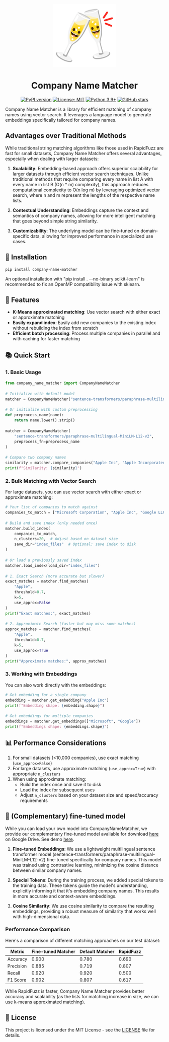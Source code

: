 <p align="center">
  <img src="https://github.com/easonanalytica/company_name_matcher/blob/dev/assets/logo.png?raw=true" alt="Company Name Matcher Logo" width="200"/>
</p>
<h1 align="center">Company Name Matcher</h1>
<p align="center">
  <a href="https://badge.fury.io/py/company_name_matcher"><img src="https://badge.fury.io/py/company_name_matcher.svg" alt="PyPI version"></a>
  <a href="https://opensource.org/licenses/MIT"><img src="https://img.shields.io/badge/License-MIT-yellow.svg" alt="License: MIT"></a>
  <a href="https://www.python.org/downloads/"><img src="https://img.shields.io/badge/python-3.9+-blue.svg" alt="Python 3.9+"></a>
  <a href="https://github.com/easonanalytica/company_name_matcher/stargazers"><img src="https://img.shields.io/github/stars/easonanalytica/company_name_matcher.svg" alt="GitHub stars"></a>
</p>


Company Name Matcher is a library for efficient matching of company names using vector search. It leverages a language model to generate embeddings specifically tailored for company names.

## Advantages over Traditional Methods

While traditional string matching algorithms like those used in RapidFuzz are fast for small datasets, Company Name Matcher offers several advantages, especially when dealing with larger datasets:

1. **Scalability**: Embedding-based approach offers superior scalability for larger datasets through efficient vector search techniques. Unlike traditional methods that require comparing every name in list A with every name in list B (O(n * m) complexity), this approach reduces computational complexity to O(n log m) by leveraging optimized vector search, where n and m represent the lengths of the respective name lists.

2. **Contextual Understanding**: Embeddings capture the context and semantics of company names, allowing for more intelligent matching that goes beyond simple string similarity.

3. **Customizability**: The underlying model can be fine-tuned on domain-specific data, allowing for improved performance in specialized use cases.


## 🚀 Installation

```
pip install company-name-matcher
```

An optional installation with "pip install . --no-binary scikit-learn" is recommended to fix an OpenMP compatibility issue with sklearn.

## 📣 Features

- **K-Means approximated matching**: Use vector search with either exact or approximate matching
- **Easily expand index**: Easily add new companies to the existing index without rebuilding the index from scratch
- **Efficient batch processing**: Process multiple companies in parallel and with caching for faster matching

## 📚 Quick Start

### 1. Basic Usage

```python
from company_name_matcher import CompanyNameMatcher

# Initialize with default model
matcher = CompanyNameMatcher("sentence-transformers/paraphrase-multilingual-MiniLM-L12-v2")

# Or initialize with custom preprocessing
def preprocess_name(name):
    return name.lower().strip()

matcher = CompanyNameMatcher(
    "sentence-transformers/paraphrase-multilingual-MiniLM-L12-v2",
    preprocess_fn=preprocess_name
)

# Compare two company names
similarity = matcher.compare_companies("Apple Inc", "Apple Incorporated")
print(f"Similarity: {similarity}")
```

### 2. Bulk Matching with Vector Search

For large datasets, you can use vector search with either exact or approximate matching:

```python
# Your list of companies to match against
companies_to_match = ["Microsoft Corporation", "Apple Inc", "Google LLC", ...]

# Build and save index (only needed once)
matcher.build_index(
    companies_to_match,
    n_clusters=20,  # Adjust based on dataset size
    save_dir="index_files"  # Optional: save index to disk
)

# Or load a previously saved index
matcher.load_index(load_dir="index_files")

# 1. Exact Search (more accurate but slower)
exact_matches = matcher.find_matches(
    "Apple",
    threshold=0.7,
    k=5,
    use_approx=False
)
print("Exact matches:", exact_matches)

# 2. Approximate Search (faster but may miss some matches)
approx_matches = matcher.find_matches(
    "Apple",
    threshold=0.7,
    k=5,
    use_approx=True
)
print("Approximate matches:", approx_matches)
```

### 3. Working with Embeddings

You can also work directly with the embeddings:

```python
# Get embedding for a single company
embedding = matcher.get_embedding("Apple Inc")
print(f"Embedding shape: {embedding.shape}")

# Get embeddings for multiple companies
embeddings = matcher.get_embeddings(["Microsoft", "Google"])
print(f"Embeddings shape: {embeddings.shape}")
```

## 📊 Performance Considerations

1. For small datasets (<10,000 companies), use exact matching (`use_approx=False`)
2. For large datasets, use approximate matching (`use_approx=True`) with appropriate `n_clusters`
3. When using approximate matching:
   - Build the index once and save it to disk
   - Load the index for subsequent uses
   - Adjust `n_clusters` based on your dataset size and speed/accuracy requirements


## 🤖 (Complementary) fine-tuned model

While you can load your own model into CompanyNameMatcher, we provide our complementary fine-tuned model avaliable for download [here](https://drive.google.com/file/d/11LaI2-1Ahqqfo73CKOPNgRSCJe_y9nnG/view?usp=sharing) on Google Drive. See demo [here](demo.ipynb).

1. **Fine-tuned Embeddings**: We use a lightweight multilingual sentence transformer model (sentence-transformers/paraphrase-multilingual-MiniLM-L12-v2) fine-tuned specifically for company names. This model was trained using contrastive learning, minimizing the cosine distance between similar company names.

2. **Special Tokens**: During the training process, we added special tokens to the training data. These tokens guide the model's understanding, explicitly informing it that it's embedding company names. This results in more accurate and context-aware embeddings.

3. **Cosine Similarity**: We use cosine similarity to compare the resulting embeddings, providing a robust measure of similarity that works well with high-dimensional data.

### Performance Comparison

Here's a comparison of different matching approaches on our test dataset:

| Metric        | Fine-tuned Matcher | Default Matcher | RapidFuzz |
|---------------|--------------------|--------------------|-----------|
| Accuracy      | 0.900              | 0.780              | 0.690     |
| Precision     | 0.885              | 0.719              | 0.807     |
| Recall        | 0.920              | 0.920              | 0.500     |
| F1 Score      | 0.902              | 0.807              | 0.617     |

While RapidFuzz is faster, Company Name Matcher provides better accuracy and scalability (as the lists for matching increase in size, we can use k-means approximated matching).


## 📝 License

This project is licensed under the MIT License - see the [LICENSE](LICENSE) file for details.

